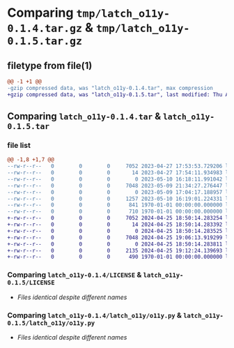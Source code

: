 # Comparing `tmp/latch_o11y-0.1.4.tar.gz` & `tmp/latch_o11y-0.1.5.tar.gz`

## filetype from file(1)

```diff
@@ -1 +1 @@
-gzip compressed data, was "latch_o11y-0.1.4.tar", max compression
+gzip compressed data, was "latch_o11y-0.1.5.tar", last modified: Thu Apr 25 19:12:24 2024, max compression
```

## Comparing `latch_o11y-0.1.4.tar` & `latch_o11y-0.1.5.tar`

### file list

```diff
@@ -1,8 +1,7 @@
--rw-r--r--   0        0        0     7052 2023-04-27 17:53:53.729206 latch_o11y-0.1.4/LICENSE
--rw-r--r--   0        0        0       14 2023-04-27 17:54:11.934983 latch_o11y-0.1.4/README.md
--rw-r--r--   0        0        0        0 2023-05-10 16:18:11.991042 latch_o11y-0.1.4/latch_o11y/__init__.py
--rw-r--r--   0        0        0     7048 2023-05-09 21:34:27.276447 latch_o11y-0.1.4/latch_o11y/o11y.py
--rw-r--r--   0        0        0        0 2023-05-09 17:04:17.188957 latch_o11y-0.1.4/latch_o11y/py.typed
--rw-r--r--   0        0        0     1257 2023-05-10 16:19:01.224331 latch_o11y-0.1.4/pyproject.toml
--rw-r--r--   0        0        0      841 1970-01-01 00:00:00.000000 latch_o11y-0.1.4/setup.py
--rw-r--r--   0        0        0      710 1970-01-01 00:00:00.000000 latch_o11y-0.1.4/PKG-INFO
+-rw-r--r--   0        0        0     7052 2024-04-25 18:50:14.283254 latch_o11y-0.1.5/LICENSE
+-rw-r--r--   0        0        0       14 2024-04-25 18:50:14.283392 latch_o11y-0.1.5/README.md
+-rw-r--r--   0        0        0        0 2024-04-25 18:50:14.283525 latch_o11y-0.1.5/latch_o11y/__init__.py
+-rw-r--r--   0        0        0     7048 2024-04-25 19:06:13.919299 latch_o11y-0.1.5/latch_o11y/o11y.py
+-rw-r--r--   0        0        0        0 2024-04-25 18:50:14.283811 latch_o11y-0.1.5/latch_o11y/py.typed
+-rw-r--r--   0        0        0     2135 2024-04-25 19:12:24.139693 latch_o11y-0.1.5/pyproject.toml
+-rw-r--r--   0        0        0      490 1970-01-01 00:00:00.000000 latch_o11y-0.1.5/PKG-INFO
```

### Comparing `latch_o11y-0.1.4/LICENSE` & `latch_o11y-0.1.5/LICENSE`

 * *Files identical despite different names*

### Comparing `latch_o11y-0.1.4/latch_o11y/o11y.py` & `latch_o11y-0.1.5/latch_o11y/o11y.py`

 * *Files identical despite different names*

